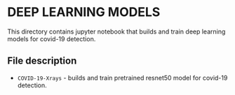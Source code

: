 # DEEP LEARNING MODELS
This directory contains jupyter notebook that builds and train deep learning models for covid-19 detection.
## File description
- `COVID-19-Xrays` - builds and train pretrained resnet50 model for covid-19 detection.
